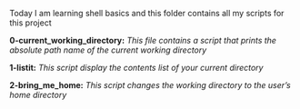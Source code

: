 Today I am learning shell basics and this folder contains all my scripts for this project

**0-current_working_directory:** *This file contains a script that prints the absolute path name of the current working directory*

**1-listit:** *This script display the contents list of your current directory*

**2-bring_me_home:** *This script changes the working directory to the user’s home directory*
